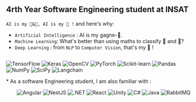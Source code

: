 ## 4rth Year Software Engineering student at INSAT
`AI is my 🍞&🧈, AI is my 🍵 !` and here's why:
* `Artificial Intelligence` : AI is my gagne-🍞.
* `Machine Learning`: What's better than using maths to classify 🧈 and 🧀?
* `Deep Learning` : from `NLP` to `Computer Vision`, that's my 🍵 !
<p style="float: right;">
    <img src="https://img.shields.io/badge/TensorFlow-FF6F00?logo=tensorflow&logoColor=white&style=for-the-badge" alt="TensorFlow">
    <img src="https://img.shields.io/badge/Keras-D00000?logo=keras&logoColor=white&style=for-the-badge" alt="Keras">
    <img src="https://img.shields.io/badge/OpenCV-5C3EE8?logo=opencv&logoColor=white&style=for-the-badge" alt="OpenCV">
    <img src="https://img.shields.io/badge/PyTorch-EE4C2C?logo=pytorch&logoColor=white&style=for-the-badge" alt="PyTorch">
    <img src="https://img.shields.io/badge/Scikit--learn-F7931E?logo=scikit-learn&logoColor=white&style=for-the-badge" alt="Scikit-learn">
    <img src="https://img.shields.io/badge/Pandas-150458?logo=pandas&logoColor=white&style=for-the-badge" alt="Pandas">
    <img src="https://img.shields.io/badge/Numpy-013243?logo=numpy&logoColor=white&style=for-the-badge" alt="NumPy">
    <img src="https://img.shields.io/badge/SciPy-8CAAE6?logo=scipy&logoColor=white&style=for-the-badge" alt="SciPy">
    <img src="https://img.shields.io/badge/langchain-000000?logo=langchain&logoColor=white&style=for-the-badge" alt="Langchain">
</p>
* As a software Engineering student, I am also familiar with :
<p style="float: right;">
    <img src="https://img.shields.io/badge/Angular-E0234E?logo=angular&logoColor=white&style=for-the-badge" alt="Angular">
    <img src="https://img.shields.io/badge/NestJS-E0234E?logo=nestjs&logoColor=white&style=for-the-badge" alt="NestJS">
    <img src="https://img.shields.io/badge/.NET-512BD4?logo=.net&logoColor=white&style=for-the-badge" alt=".NET">
    <img src="https://img.shields.io/badge/React-61DAFB?logo=react&logoColor=white&style=for-the-badge" alt="React">
    <img src="https://img.shields.io/badge/Unity-5C3EE8?logo=unity&logoColor=white&style=for-the-badge" alt="Unity">
    <img src="https://img.shields.io/badge/C%23-239120?logo=c-sharp&logoColor=white&style=for-the-badge" alt="C#">
    <img src="https://img.shields.io/badge/Java-007396?logo=java&logoColor=white&style=for-the-badge" alt="Java">
    <img src="https://img.shields.io/badge/RabbitMQ-FF6600?logo=rabbitmq&logoColor=white&style=for-the-badge" alt="RabbitMQ">
</p>
